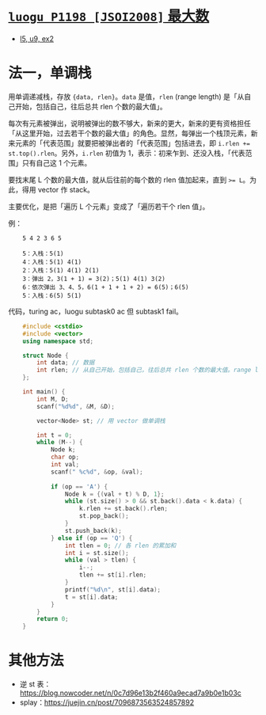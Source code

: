# [`luogu P1198 [JSOI2008]` 最大数](https://www.luogu.com.cn/problem/P1198)

- [l5, u9, ex2](https://oj.youdao.com/course/37/278/1#/1/14204)

# 法一，单调栈

用单调递减栈，存放 `{data, rlen}`。`data` 是值，`rlen` (range length) 是「从自己开始，包括自己，往后总共 rlen 个数的最大值」。

每次有元素被弹出，说明被弹出的数不够大，新来的更大，新来的更有资格担任「从这里开始，过去若干个数的最大值」的角色。显然，每弹出一个栈顶元素，新来元素的「代表范围」就要把被弹出者的「代表范围」包括进去，即 `i.rlen += st.top().rlen`。另外，`i.rlen` 初值为 1，表示：初来乍到、还没入栈，「代表范围」只有自己这 1 个元素。

要找末尾 L 个数的最大值，就从后往前的每个数的 rlen 值加起来，直到 `>= L`。为此，得用 vector 作 stack。

主要优化，是把「遍历 L 个元素」变成了「遍历若干个 rlen 值」。

例：
```
    5 4 2 3 6 5

    5：入栈：5(1)
    4：入栈：5(1) 4(1)
    2：入栈：5(1) 4(1) 2(1)
    3：弹出 2，3(1 + 1) = 3(2)；5(1) 4(1) 3(2)
    6：依次弹出 3、4、5，6(1 + 1 + 1 + 2) = 6(5)；6(5)
    5：入栈：6(5) 5(1)
```

代码，turing ac，luogu subtask0 ac 但 subtask1 fail。

```cpp
    #include <cstdio>
    #include <vector>
    using namespace std;

    struct Node {
        int data; // 数据
        int rlen; // 从自己开始，包括自己，往后总共 rlen 个数的最大值。range length。 
    };

    int main() {
        int M, D;
        scanf("%d%d", &M, &D);

        vector<Node> st; // 用 vector 做单调栈

        int t = 0;
        while (M--) {
            Node k;
            char op;
            int val;
            scanf(" %c%d", &op, &val);
            
            if (op == 'A') {
                Node k = {(val + t) % D, 1};
                while (st.size() > 0 && st.back().data < k.data) {
                    k.rlen += st.back().rlen;
                    st.pop_back();    
                }
                st.push_back(k);
            } else if (op == 'Q') {
                int tlen = 0; // 各 rlen 的累加和
                int i = st.size();
                while (val > tlen) {
                    i--;
                    tlen += st[i].rlen;
                }
                printf("%d\n", st[i].data);
                t = st[i].data;
            }
        }
        return 0;
    }
```

# 其他方法

- 逆 st 表：https://blog.nowcoder.net/n/0c7d96e13b2f460a9ecad7a9b0e1b03c
- splay：https://juejin.cn/post/7096873563524857892
